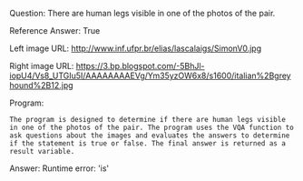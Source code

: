 Question: There are human legs visible in one of the photos of the pair.

Reference Answer: True

Left image URL: http://www.inf.ufpr.br/elias/lascalaigs/SimonV0.jpg

Right image URL: https://3.bp.blogspot.com/-5BhJl-iopU4/Vs8_UTGIu5I/AAAAAAAAEVg/Ym35yzOW6x8/s1600/italian%2Bgreyhound%2B12.jpg

Program:

```
The program is designed to determine if there are human legs visible in one of the photos of the pair. The program uses the VQA function to ask questions about the images and evaluates the answers to determine if the statement is true or false. The final answer is returned as a result variable.
```
Answer: Runtime error: 'is'

